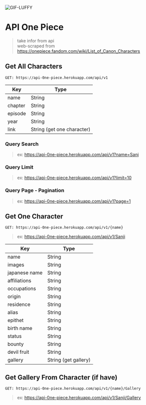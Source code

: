 ![GIF-LUFFY](https://i.pinimg.com/originals/50/c5/f1/50c5f1847013012ee0f25f67fdddb8d9.gif)  <br>

# API One Piece

> take infor from api  <br>
> web-scraped from https://onepiece.fandom.com/wiki/List_of_Canon_Characters

## Get All Characters

```GET: https://api-0ne-piece.herokuapp.com/api/v1```

| Key     | Type                       |
| ------- | -------------------------- |
| name    | String                     |
| chapter | String                     |
| episode | String                     |
| year    | String                     |
| link    | String (get one character) |

### Query Search

> ex: https://api-0ne-piece.herokuapp.com/api/v1?name=Sanj

### Query Limit

> ex: https://api-0ne-piece.herokuapp.com/api/v1?limit=10

### Query Page - Pagination

> ex: https://api-0ne-piece.herokuapp.com/api/v1?page=1

## Get One Character

```GET: https://api-0ne-piece.herokuapp.com/api/v1/{name}  ```<br>

> ex: https://api-0ne-piece.herokuapp.com/api/v1/Sanji

| Key           | Type                 |
| ------------- | -------------------- |
| name          | String               |
| images        | String               |
| japanese name | String               |
| affiliations  | String               |
| occupations   | String               |
| origin        | String               |
| residence     | String               |
| alias         | String               |
| epithet       | String               |
| birth name    | String               |
| status        | String               |
| bounty        | String               |
| devil fruit   | String               |
| gallery       | String (get gallery) |

## Get Gallery From Character (if have)

```GET: https://api-0ne-piece.herokuapp.com/api/v1/{name}/Gallery  ```<br>

> ex: https://api-0ne-piece.herokuapp.com/api/v1/Sanji/Gallery

